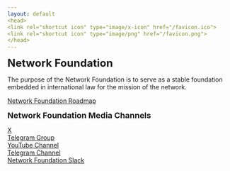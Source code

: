 ```yaml
---
layout: default
<head>
<link rel="shortcut icon" type="image/x-icon" href="/favicon.ico">
<link rel="shortcut icon" type="image/png" href="/favicon.png">
</head>
---
```

<b><font size="5">Network Foundation</font></b>

The purpose of the Network Foundation is to serve as a stable foundation embedded in international law for the mission of the network.

<a href="https://github.com/orgs/network-foundation/projects/1/" target="_blank">Network Foundation Roadmap</a>
<br>

<b><font size="4">Network Foundation Media Channels</font></b>

<a href="https://x.com/networkfdn" target="_blank">X</a>
<br>
<a href="https://t.me/networkfoundation" target="_blank">Telegram Group</a>
<br>
<a href="https://youtube.com/@networkfdn" target="_blank">YouTube Channel</a>
<br>
<a href="https://t.me/networkfdn" target="_blank">Telegram Channel</a>
<br>
<a href="https://networkfoundaton.slack.com" target="_blank">Network Foundation Slack</a>







